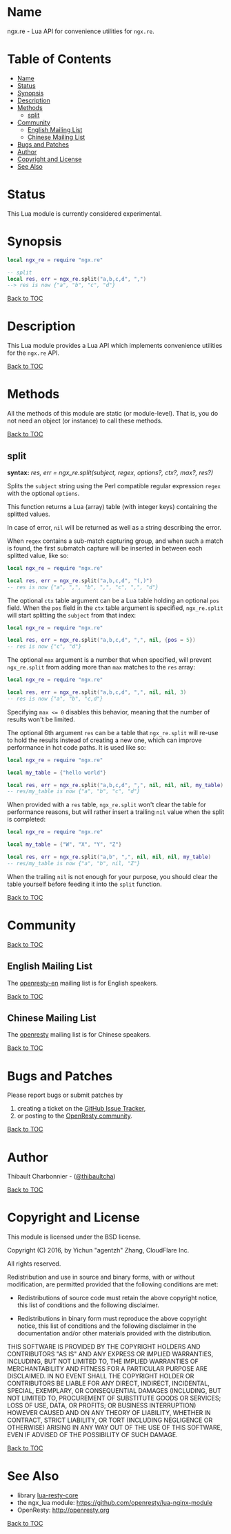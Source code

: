 Name
====

ngx.re - Lua API for convenience utilities for `ngx.re`.

Table of Contents
=================

* [Name](#name)
* [Status](#status)
* [Synopsis](#synopsis)
* [Description](#description)
* [Methods](#methods)
    * [split](#split)
* [Community](#community)
    * [English Mailing List](#english-mailing-list)
    * [Chinese Mailing List](#chinese-mailing-list)
* [Bugs and Patches](#bugs-and-patches)
* [Author](#author)
* [Copyright and License](#copyright-and-license)
* [See Also](#see-also)

Status
======

This Lua module is currently considered experimental.

Synopsis
========

```lua
local ngx_re = require "ngx.re"

-- split
local res, err = ngx_re.split("a,b,c,d", ",")
--> res is now {"a", "b", "c", "d"}
```

[Back to TOC](#table-of-contents)

Description
===========

This Lua module provides a Lua API which implements convenience utilities for
the `ngx.re` API.

[Back to TOC](#table-of-contents)

Methods
=======

All the methods of this module are static (or module-level). That is, you do
not need an object (or instance) to call these methods.

[Back to TOC](#table-of-contents)

split
-----
**syntax:** *res, err = ngx_re.split(subject, regex, options?, ctx?, max?, res?)*

Splits the `subject` string using the Perl compatible regular expression
`regex` with the optional `options`.

This function returns a Lua (array) table (with integer keys) containing the
splitted values.

In case of error, `nil` will be returned as well as a string describing the
error.

When `regex` contains a sub-match capturing group, and when such a match is
found, the first submatch capture will be inserted in between each splitted
value, like so:

```lua
local ngx_re = require "ngx.re"

local res, err = ngx_re.split("a,b,c,d", "(,)")
-- res is now {"a", ",", "b", ",", "c", ",", "d"}
```

The optional `ctx` table argument can be a Lua table holding an optional `pos`
field. When the `pos` field in the `ctx` table argument is specified,
`ngx_re.split` will start splitting the `subject` from that index:

```lua
local ngx_re = require "ngx.re"

local res, err = ngx_re.split("a,b,c,d", ",", nil, {pos = 5})
-- res is now {"c", "d"}
```

The optional `max` argument is a number that when specified, will prevent
`ngx_re.split` from adding more than `max` matches to the `res` array:

```lua
local ngx_re = require "ngx.re"

local res, err = ngx_re.split("a,b,c,d", ",", nil, nil, 3)
-- res is now {"a", "b", "c,d"}
```

Specifying `max <= 0` disables this behavior, meaning that the number of
results won't be limited.

The optional 6th argument `res` can be a table that `ngx_re.split` will re-use
to hold the results instead of creating a new one, which can improve
performance in hot code paths. It is used like so:

```lua
local ngx_re = require "ngx.re"

local my_table = {"hello world"}

local res, err = ngx_re.split("a,b,c,d", ",", nil, nil, nil, my_table)
-- res/my_table is now {"a", "b", "c", "d"}
```

When provided with a `res` table, `ngx_re.split` won't clear the table
for performance reasons, but will rather insert a trailing `nil` value
when the split is completed:

```lua
local ngx_re = require "ngx.re"

local my_table = {"W", "X", "Y", "Z"}

local res, err = ngx_re.split("a,b", ",", nil, nil, nil, my_table)
-- res/my_table is now {"a", "b", nil, "Z"}
```

When the trailing `nil` is not enough for your purpose, you should
clear the table yourself before feeding it into the `split` function.

[Back to TOC](#table-of-contents)

Community
=========

[Back to TOC](#table-of-contents)

English Mailing List
--------------------

The [openresty-en](https://groups.google.com/group/openresty-en) mailing list
is for English speakers.

[Back to TOC](#table-of-contents)

Chinese Mailing List
--------------------

The [openresty](https://groups.google.com/group/openresty) mailing list is for
Chinese speakers.

[Back to TOC](#table-of-contents)

Bugs and Patches
================

Please report bugs or submit patches by

1. creating a ticket on the [GitHub Issue Tracker](https://github.com/openresty/lua-resty-core/issues),
1. or posting to the [OpenResty community](#community).

[Back to TOC](#table-of-contents)

Author
======

Thibault Charbonnier - ([@thibaultcha](https://github.com/thibaultcha))

[Back to TOC](#table-of-contents)

Copyright and License
=====================

This module is licensed under the BSD license.

Copyright (C) 2016, by Yichun "agentzh" Zhang, CloudFlare Inc.

All rights reserved.

Redistribution and use in source and binary forms, with or without modification, are permitted provided that the following conditions are met:

* Redistributions of source code must retain the above copyright notice, this list of conditions and the following disclaimer.

* Redistributions in binary form must reproduce the above copyright notice, this list of conditions and the following disclaimer in the documentation and/or other materials provided with the distribution.

THIS SOFTWARE IS PROVIDED BY THE COPYRIGHT HOLDERS AND CONTRIBUTORS "AS IS" AND ANY EXPRESS OR IMPLIED WARRANTIES, INCLUDING, BUT NOT LIMITED TO, THE IMPLIED WARRANTIES OF MERCHANTABILITY AND FITNESS FOR A PARTICULAR PURPOSE ARE DISCLAIMED. IN NO EVENT SHALL THE COPYRIGHT HOLDER OR CONTRIBUTORS BE LIABLE FOR ANY DIRECT, INDIRECT, INCIDENTAL, SPECIAL, EXEMPLARY, OR CONSEQUENTIAL DAMAGES (INCLUDING, BUT NOT LIMITED TO, PROCUREMENT OF SUBSTITUTE GOODS OR SERVICES; LOSS OF USE, DATA, OR PROFITS; OR BUSINESS INTERRUPTION) HOWEVER CAUSED AND ON ANY THEORY OF LIABILITY, WHETHER IN CONTRACT, STRICT LIABILITY, OR TORT (INCLUDING NEGLIGENCE OR OTHERWISE) ARISING IN ANY WAY OUT OF THE USE OF THIS SOFTWARE, EVEN IF ADVISED OF THE POSSIBILITY OF SUCH DAMAGE.

[Back to TOC](#table-of-contents)

See Also
========
* library [lua-resty-core](https://github.com/openresty/lua-resty-core)
* the ngx_lua module: https://github.com/openresty/lua-nginx-module
* OpenResty: http://openresty.org

[Back to TOC](#table-of-contents)
